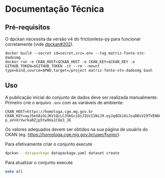 # Documentação Técnica

## Pré-requisitos

O dpckan necessita da versão v4 do frictionless-py para funcionar corretamente (vide [dpckan#202](https://github.com/transparencia-mg/dpckan/issues/202)).

```
docker build --secret id=secret,src=.env --tag matriz-fonte-stn-dadosmg .
docker run -e CKAN_HOST=$CKAN_HOST -e CKAN_KEY=$CKAN_KEY -e GITHUB_TOKEN=$GITHUB_TOKEN -it --rm --mount type=bind,source=$PWD,target=/project matriz-fonte-stn-dadosmg bash
```

## Uso

A publicação inicial do conjunto de dados deve ser realizada manualmente. Primeiro crie o arquivo `.env` com as variáveis de ambiente:

```
CKAN_HOST=https://homologa.cge.mg.gov.br
CKAN_KEY=ayJ5eXAiOiJKV1QiLCJhbGciOiJIUzI1NiJ9.eyJqdGkiOiJsaDBsV29TVEN6Q01LeFVuWW90TW5oeVJMc2QtcTdXMk40MDVBUzY4MkpmUW82SHo5cVdYRks0ck1FSUxxM05FTUNvV0NESk05dzRYS3lQMCIsImlhdCI6MTY4MDAyMzQ2Pn0.WFgWR5i5bheI-p_aVnXrVwrkaRZjp5tw9Ua1COe3_JE
```

Os valores adequados devem ser obtidos na sua página de usuário do CKAN (eg. https://homologa.cge.mg.gov.br/user/fjunior).

Para efetivamente criar o conjunto execute

```bash
dpckan --datapackage datapackage.yaml dataset create
```

Para atualizar o conjunto execute

```bash
make all
```
